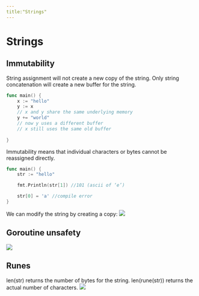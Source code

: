 ```yaml
---
title:"Strings"
---
```

# Strings
## Immutability
String assignment will not create a new copy of the string. Only string concatenation will create a new buffer for the string.
```go
func main() { 
	x := "hello"
    y := x  
    // x and y share the same underlying memory 
    y += "world"  
    // now y uses a different buffer  
    // x still uses the same old buffer
    
}
```
Immutability means that individual characters or bytes cannot be reassigned directly.
```go
func main() {  
	str := "hello"

	fmt.Println(str[1]) //101 (ascii of ‘e’)

	str[0] = 'a' //compile error
}
```
We can modify the string by creating a copy:
![](https://i.imgur.com/SkcZeC1.png)
## Goroutine unsafety
![](https://i.imgur.com/7b9GrGz.png)

## Runes
len(str) returns the number of bytes for the string. len(rune(str)) returns the actual number of characters.
![](https://i.imgur.com/pOya9UR.png)
